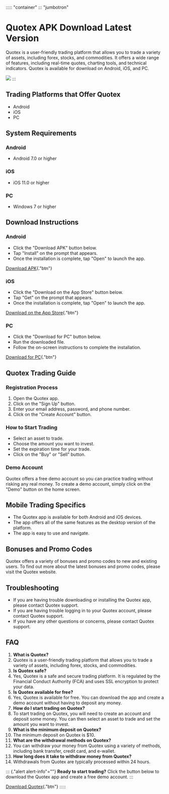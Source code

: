 ::::: \"container\"
::: \"jumbotron\"
# Quotex APK Download Latest Version

Quotex is a user-friendly trading platform that allows you to trade a
variety of assets, including forex, stocks, and commodities. It offers a
wide range of features, including real-time quotes, charting tools, and
technical indicators. Quotex is available for download on Android, iOS,
and PC.

[![](https://static.quotex.io/files/5_en/300_250.jpg)](https://traff.sbs/brokerqxsignupf)
:::

## Trading Platforms that Offer Quotex

-   Android
-   iOS
-   PC

## System Requirements

### Android

-   Android 7.0 or higher

### iOS

-   iOS 11.0 or higher

### PC

-   Windows 7 or higher

## Download Instructions

### Android

-   Click the "Download APK" button below.
-   Tap "Install" on the prompt that appears.
-   Once the installation is complete, tap "Open" to launch the
    app.

[Download APK](\%22https://traff.sbs/quotexonelink\%22){."btn"}

### iOS

-   Click the "Download on the App Store" button below.
-   Tap "Get" on the prompt that appears.
-   Once the installation is complete, tap "Open" to launch the
    app.

[Download on the App
Store](\%22https://traff.sbs/quotexonelink\%22){."btn"}

### PC

-   Click the "Download for PC" button below.
-   Run the downloaded file.
-   Follow the on-screen instructions to complete the installation.

[Download for PC](\%22https://traff.sbs/quotexonelink\%22){."btn"}

## Quotex Trading Guide

### Registration Process

1.  Open the Quotex app.
2.  Click on the "Sign Up" button.
3.  Enter your email address, password, and phone number.
4.  Click on the "Create Account" button.

### How to Start Trading

-   Select an asset to trade.
-   Choose the amount you want to invest.
-   Set the expiration time for your trade.
-   Click on the "Buy" or "Sell" button.

### Demo Account

Quotex offers a free demo account so you can practice trading without
risking any real money. To create a demo account, simply click on the
"Demo" button on the home screen.

## Mobile Trading Specifics

-   The Quotex app is available for both Android and iOS devices.
-   The app offers all of the same features as the desktop version of
    the platform.
-   The app is easy to use and navigate.

## Bonuses and Promo Codes

Quotex offers a variety of bonuses and promo codes to new and existing
users. To find out more about the latest bonuses and promo codes, please
visit the Quotex website.

## Troubleshooting

-   If you are having trouble downloading or installing the Quotex app,
    please contact Quotex support.
-   If you are having trouble logging in to your Quotex account, please
    contact Quotex support.
-   If you have any other questions or concerns, please contact Quotex
    support.

## FAQ

1.  **What is Quotex?**
2.  Quotex is a user-friendly trading platform that allows you to trade
    a variety of assets, including forex, stocks, and commodities.
3.  **Is Quotex safe?**
4.  Yes, Quotex is a safe and secure trading platform. It is regulated
    by the Financial Conduct Authority (FCA) and uses SSL encryption to
    protect your data.
5.  **Is Quotex available for free?**
6.  Yes, Quotex is available for free. You can download the app and
    create a demo account without having to deposit any money.
7.  **How do I start trading on Quotex?**
8.  To start trading on Quotex, you will need to create an account and
    deposit some money. You can then select an asset to trade and set
    the amount you want to invest.
9.  **What is the minimum deposit on Quotex?**
10. The minimum deposit on Quotex is \$10.
11. **What are the withdrawal methods on Quotex?**
12. You can withdraw your money from Quotex using a variety of methods,
    including bank transfer, credit card, and e-wallet.
13. **How long does it take to withdraw money from Quotex?**
14. Withdrawals from Quotex are typically processed within 24 hours.

::: {."alert alert-info"=""}
**Ready to start trading?** Click the button below to download the
Quotex app and create a free demo account.
:::

[Download Quotex](\%22https://traff.sbs/quotexonelink\%22){."btn"}
:::::

